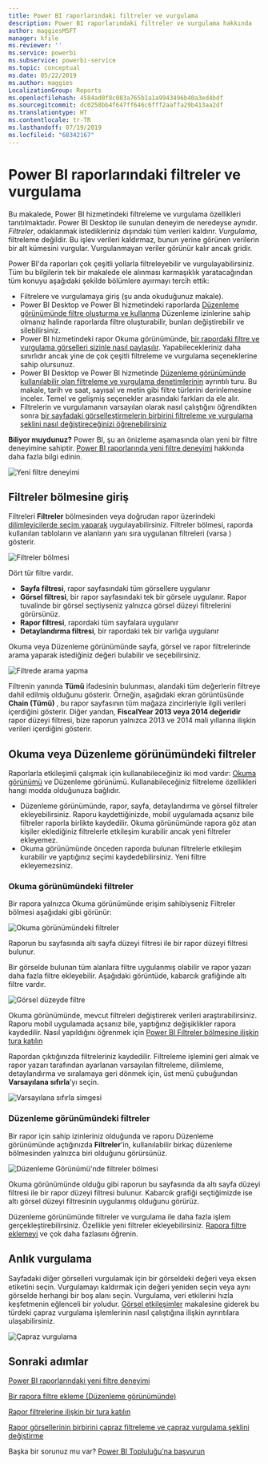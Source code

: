 ```yaml
---
title: Power BI raporlarındaki filtreler ve vurgulama
description: Power BI raporlarındaki filtreler ve vurgulama hakkında
author: maggiesMSFT
manager: kfile
ms.reviewer: ''
ms.service: powerbi
ms.subservice: powerbi-service
ms.topic: conceptual
ms.date: 05/22/2019
ms.author: maggies
LocalizationGroup: Reports
ms.openlocfilehash: 4584ad0f8c083a765b1a1a9943496b40a3ed4bdf
ms.sourcegitcommit: dc0258bb4f647ff646c6fff2aaffa29b413aa2df
ms.translationtype: HT
ms.contentlocale: tr-TR
ms.lasthandoff: 07/19/2019
ms.locfileid: "68342167"
---
```

# <a name="filters-and-highlighting-in-power-bi-reports"></a>Power BI raporlarındaki filtreler ve vurgulama
 Bu makalede, Power BI hizmetindeki filtreleme ve vurgulama özellikleri tanıtılmaktadır. Power BI Desktop ile sunulan deneyim de neredeyse aynıdır. *Filtreler*, odaklanmak istedikleriniz dışındaki tüm verileri kaldırır. *Vurgulama*, filtreleme değildir. Bu işlev verileri kaldırmaz, bunun yerine görünen verilerin bir alt kümesini vurgular. Vurgulanmayan veriler görünür kalır ancak gridir.

Power BI'da raporları çok çeşitli yollarla filtreleyebilir ve vurgulayabilirsiniz. Tüm bu bilgilerin tek bir makalede ele alınması karmaşıklık yaratacağından tüm konuyu aşağıdaki şekilde bölümlere ayırmayı tercih ettik:

* Filtrelere ve vurgulamaya giriş (şu anda okuduğunuz makale).
* Power BI Desktop ve Power BI hizmetindeki raporlarda [Düzenleme görünümünde filtre oluşturma ve kullanma](power-bi-report-add-filter.md) Düzenleme izinlerine sahip olmanız halinde raporlarda filtre oluşturabilir, bunları değiştirebilir ve silebilirsiniz.
* Power BI hizmetindeki rapor Okuma görünümünde, [bir rapordaki filtre ve vurgulama görselleri sizinle nasıl paylaşılır](consumer/end-user-interactions.md). Yapabilecekleriniz daha sınırlıdır ancak yine de çok çeşitli filtreleme ve vurgulama seçeneklerine sahip olursunuz.  
* Power BI Desktop ve Power BI hizmetinde [Düzenleme görünümünde kullanılabilir olan filtreleme ve vurgulama denetimlerinin](power-bi-report-add-filter.md) ayrıntılı turu. Bu makale, tarih ve saat, sayısal ve metin gibi filtre türlerini derinlemesine inceler. Temel ve gelişmiş seçenekler arasındaki farkları da ele alır.
* Filtrelerin ve vurgulamanın varsayılan olarak nasıl çalıştığını öğrendikten sonra [bir sayfadaki görselleştirmelerin birbirini filtreleme ve vurgulama şeklini nasıl değiştireceğinizi öğrenebilirsiniz](service-reports-visual-interactions.md)

**Biliyor muydunuz?** Power BI, şu an önizleme aşamasında olan yeni bir filtre deneyimine sahiptir. [Power BI raporlarında yeni filtre deneyimi](power-bi-report-filter.md) hakkında daha fazla bilgi edinin.

![Yeni filtre deneyimi](media/power-bi-reports-filters-and-highlighting/power-bi-filter-reading.png)


## <a name="intro-to-the-filters-pane"></a>Filtreler bölmesine giriş

Filtreleri **Filtreler** bölmesinden veya doğrudan rapor üzerindeki [dilimleyicilerde seçim yaparak](visuals/power-bi-visualization-slicers.md) uygulayabilirsiniz. Filtreler bölmesi, raporda kullanılan tabloların ve alanların yanı sıra uygulanan filtreleri (varsa ) gösterir. 

![Filtreler bölmesi](media/power-bi-reports-filters-and-highlighting/power-bi-add-filter-reading-view.png)

Dört tür filtre vardır.

- **Sayfa filtresi**, rapor sayfasındaki tüm görsellere uygulanır     
- **Görsel filtresi**, bir rapor sayfasındaki tek bir görsele uygulanır. Rapor tuvalinde bir görsel seçtiyseniz yalnızca görsel düzeyi filtrelerini görürsünüz.    
- **Rapor filtresi**, rapordaki tüm sayfalara uygulanır    
- **Detaylandırma filtresi**, bir rapordaki tek bir varlığa uygulanır    

Okuma veya Düzenleme görünümünde sayfa, görsel ve rapor filtrelerinde arama yaparak istediğiniz değeri bulabilir ve seçebilirsiniz. 

![Filtrede arama yapma](media/power-bi-reports-filters-and-highlighting/power-bi-search-filter.png)

Filtrenin yanında **Tümü** ifadesinin bulunması, alandaki tüm değerlerin filtreye dahil edilmiş olduğunu gösterir.  Örneğin, aşağıdaki ekran görüntüsünde **Chain (Tümü)** , bu rapor sayfasının tüm mağaza zincirleriyle ilgili verileri içerdiğini gösterir.  Diğer yandan, **FiscalYear 2013 veya 2014 değeridir** rapor düzeyi filtresi, bize raporun yalnızca 2013 ve 2014 mali yıllarına ilişkin verileri içerdiğini gösterir.

## <a name="filters-in-reading-or-editing-view"></a>Okuma veya Düzenleme görünümündeki filtreler
Raporlarla etkileşimli çalışmak için kullanabileceğiniz iki mod vardır: [Okuma görünümü](consumer/end-user-reading-view.md) ve Düzenleme görünümü. Kullanabileceğiniz filtreleme özellikleri hangi modda olduğunuza bağlıdır.

* Düzenleme görünümünde, rapor, sayfa, detaylandırma ve görsel filtreler ekleyebilirsiniz. Raporu kaydettiğinizde, mobil uygulamada açsanız bile filtreler raporla birlikte kaydedilir. Okuma görünümünde rapora göz atan kişiler eklediğiniz filtrelerle etkileşim kurabilir ancak yeni filtreler ekleyemez.
* Okuma görünümünde önceden raporda bulunan filtrelerle etkileşim kurabilir ve yaptığınız seçimi kaydedebilirsiniz. Yeni filtre ekleyemezsiniz.

### <a name="filters-in-reading-view"></a>Okuma görünümündeki filtreler
Bir rapora yalnızca Okuma görünümünde erişim sahibiyseniz Filtreler bölmesi aşağıdaki gibi görünür:

![Okuma görünümündeki filtreler](media/power-bi-reports-filters-and-highlighting/power-bi-filter-reading-view.png)

Raporun bu sayfasında altı sayfa düzeyi filtresi ile bir rapor düzeyi filtresi bulunur.

Bir görselde bulunan tüm alanlara filtre uygulanmış olabilir ve rapor yazarı daha fazla filtre ekleyebilir. Aşağıdaki görüntüde, kabarcık grafiğinde altı filtre vardır.

![Görsel düzeyde filtre](media/power-bi-reports-filters-and-highlighting/power-bi-filter-visual-level.png)

Okuma görünümünde, mevcut filtreleri değiştirerek verileri araştırabilirsiniz. Raporu mobil uygulamada açsanız bile, yaptığınız değişiklikler rapora kaydedilir. Nasıl yapıldığını öğrenmek için [Power BI Filtreler bölmesine ilişkin tura katılın](consumer/end-user-report-filter.md)

Rapordan çıktığınızda filtreleriniz kaydedilir. Filtreleme işlemini geri almak ve rapor yazarı tarafından ayarlanan varsayılan filtreleme, dilimleme, detaylandırma ve sıralamaya geri dönmek için, üst menü çubuğundan **Varsayılana sıfırla**’yı seçin.

![Varsayılana sıfırla simgesi](media/power-bi-reports-filters-and-highlighting/power-bi-reset-to-default.png)

### <a name="filters-in-editing-view"></a>Düzenleme görünümündeki filtreler
Bir rapor için sahip izinleriniz olduğunda ve raporu Düzenleme görünümünde açtığınızda **Filtreler**'in, kullanılabilir birkaç düzenleme bölmesinden yalnızca biri olduğunu görürsünüz.

![Düzenleme Görünümü'nde filtreler bölmesi](media/power-bi-reports-filters-and-highlighting/power-bi-add-filter-editing-view.png)

Okuma görünümünde olduğu gibi raporun bu sayfasında da altı sayfa düzeyi filtresi ile bir rapor düzeyi filtresi bulunur. Kabarcık grafiği seçtiğimizde ise altı görsel düzeyi filtresinin uygulanmış olduğunu görürüz.

Düzenleme görünümünde filtreler ve vurgulama ile daha fazla işlem gerçekleştirebilirsiniz. Özellikle yeni filtreler ekleyebilirsiniz. [Rapora filtre eklemeyi](power-bi-report-add-filter.md) ve çok daha fazlasını öğrenin.

## <a name="ad-hoc-highlighting"></a>Anlık vurgulama
Sayfadaki diğer görselleri vurgulamak için bir görseldeki değeri veya eksen etiketini seçin. Vurgulamayı kaldırmak için değeri yeniden seçin veya aynı görselde herhangi bir boş alanı seçin. Vurgulama, veri etkilerini hızla keşfetmenin eğlenceli bir yoludur. [Görsel etkileşimler](service-reports-visual-interactions.md) makalesine giderek bu türdeki çapraz vurgulama işlemlerinin nasıl çalıştığına ilişkin ayrıntılara ulaşabilirsiniz.

![Çapraz vurgulama](media/power-bi-reports-filters-and-highlighting/power-bi-adhoc-filter.gif)


## <a name="next-steps"></a>Sonraki adımlar

[Power BI raporlarındaki yeni filtre deneyimi](power-bi-report-filter.md)

[Bir rapora filtre ekleme (Düzenleme görünümünde)](power-bi-report-add-filter.md)

[Rapor filtrelerine ilişkin bir tura katılın](consumer/end-user-report-filter.md)

[Rapor görsellerinin birbirini çapraz filtreleme ve çapraz vurgulama şeklini değiştirme](consumer/end-user-interactions.md)

Başka bir sorunuz mu var? [Power BI Topluluğu'na başvurun](http://community.powerbi.com/)


